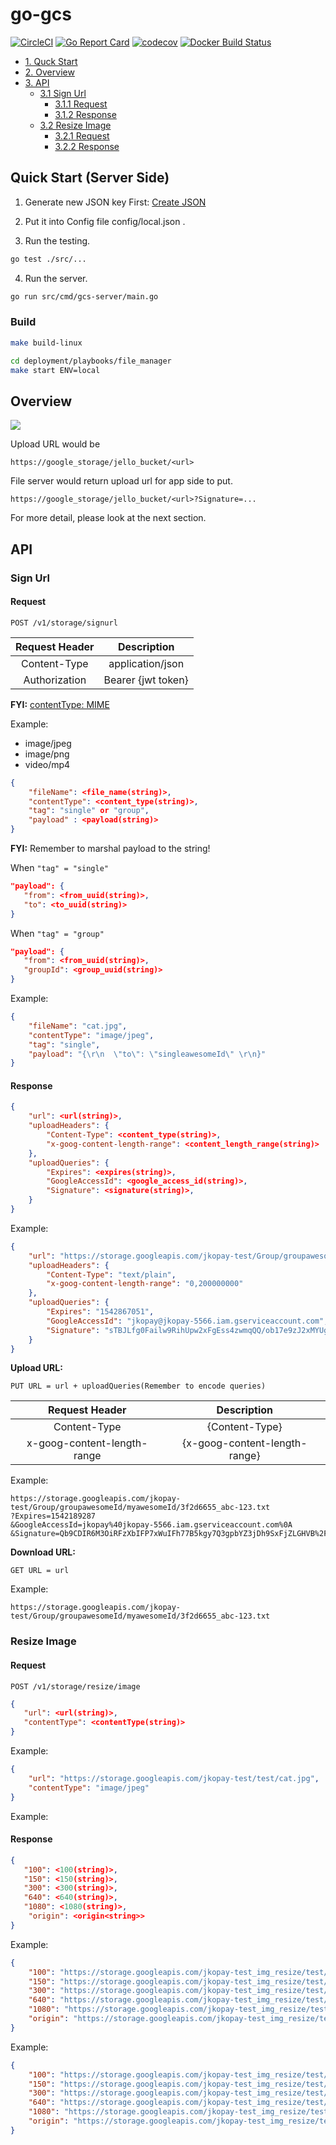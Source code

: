 # go-gcs

[![CircleCI](https://circleci.com/gh/chenyunchen/go-gcs/tree/github%2Fdevelop.svg?style=svg)](https://circleci.com/gh/chenyunchen/go-gcs/tree/github%2Fdevelop)
[![Go Report Card](https://goreportcard.com/badge/github.com/chenyunchen/go-gcs)](https://goreportcard.com/report/github.com/chenyunchen/go-gcs)
[![codecov](https://codecov.io/gh/chenyunchen/go-gcs/branch/github%2Fdevelop/graph/badge.svg)](https://codecov.io/gh/chenyunchen/go-gcs)
[![Docker Build Status](https://img.shields.io/docker/build/yunchen/go-gcs.svg)](https://hub.docker.com/r/yunchen/go-gcs/)

* [1. Quck Start](#header_1)
* [2. Overview](#header_2)
* [3. API](#header_3)
	* [3.1 Sign Url](#header_3_1)
		* [3.1.1 Request](#header_3_1_1)
		* [3.1.2 Response](#header_3_1_2)
	* [3.2 Resize Image](#header_3_2)
		* [3.2.1 Request](#header_3_1_1)
		* [3.2.2 Response](#header_3_1_2)

<a name="header_1"></a>
## Quick Start (Server Side)

1. Generate new JSON key First: [Create JSON](https://console.developers.google.com/project/<your-project-id>/apiui/credential)

2. Put it into Config file config/local.json .

3. Run the testing.

```bash
go test ./src/...
```

4. Run the server.

```bash
go run src/cmd/gcs-server/main.go
```

### Build

```bash
make build-linux
```

```bash
cd deployment/playbooks/file_manager
make start ENV=local
```

<a name="header_2"></a>
## Overview
<a name="header_2"></a>

<!---
```
msc {
  wordwraparcs=true;

  auth [linecolor=green, arclinecolor=green, label="Auth"],
  file [linecolor=grey, arclinecolor=grey, label="File"],
  app [linecolor=red, arclinecolor=red, label="App"],
  gcs [linecolor=blue, arclinecolor=blue, label="GCS"];

  app => auth [label="GetFileServerURLandJWTToken()"];
  auth => app [label="{\"url\":\"fileserver.jello.com.tw\",
  \"jwt\":<jwt_token>}"];

  app => file [label="POST fileserver.jello.com.tw with info"];
  file => app [label="{\"url\":<upload_url>}"];
  app => gcs [label="PUT <url>"];
  gcs => app [label="GET <url>"];
}
```

[mscgenjs](https://mscgen.js.org/)
-->

<!---
```
msc {
  wordwraparcs=true;

  auth [linecolor=green, arclinecolor=green, label="Auth"],
  file [linecolor=grey, arclinecolor=grey, label="File"],
  app [linecolor=red, arclinecolor=red, label="App"],
  gcs [linecolor=blue, arclinecolor=blue, label="GCS"];

  app => auth [label="GetFileServerURLandJWTToken()"];
  auth => app [label="{\"url\":\"fileserver.jello.com.tw\",
  \"jwt\":<jwt_token>}"];

  app => file [label="POST fileserver.jello.com.tw with info"];
  file => app [label="{\"url\":<upload_url>}"];
  app => gcs [label="PUT <url>"];
  gcs => app [label="GET <url>"];
}
```

[mscgenjs](https://mscgen.js.org/)
-->

![](https://i.imgur.com/dalZEaf.png)

Upload URL would be

`https://google_storage/jello_bucket/<url>`

File server would return upload url for app side to put.

`https://google_storage/jello_bucket/<url>?Signature=...`

For more detail, please look at the next section.

<a name="header_3"></a>
## API

<a name="header_3_1"></a>
### Sign Url


<a name="header_3_1_1"></a>
#### Request

```
POST /v1/storage/signurl
```

|Request Header|Description|
|:-:|:-:|
|Content-Type| application/json |
| Authorization | Bearer {jwt token} |

**FYI:** [contentType: MIME](https://en.wikipedia.org/wiki/MIME)

Example:

* image/jpeg
* image/png
* video/mp4

```json
{
    "fileName": <file_name(string)>,
    "contentType": <content_type(string)>,
    "tag": "single" or "group",
    "payload" : <payload(string)>
}
```

**FYI:** Remember to marshal payload to the string!

When `"tag" = "single"`

```json
"payload": {
   "from": <from_uuid(string)>,
   "to": <to_uuid(string)>
}
```

When `"tag" = "group"`

```json
"payload": {
   "from": <from_uuid(string)>,
   "groupId": <group_uuid(string)>
}
```

Example:

```json
{
	"fileName": "cat.jpg",
	"contentType": "image/jpeg",
	"tag": "single",
	"payload": "{\r\n  \"to\": \"singleawesomeId\" \r\n}"
}
```

<a name="header_3_1_2"></a>
#### Response

```json
{
    "url": <url(string)>,
    "uploadHeaders": {
        "Content-Type": <content_type(string)>,
        "x-goog-content-length-range": <content_length_range(string)>
    },
    "uploadQueries": {
        "Expires": <expires(string)>,
        "GoogleAccessId": <google_access_id(string)>,
        "Signature": <signature(string)>,
    }
}
```

Example:

```json
{
    "url": "https://storage.googleapis.com/jkopay-test/Group/groupawesomeId/myawesomeId/3f2d6655_abc-123.txt",
    "uploadHeaders": {
        "Content-Type": "text/plain",
        "x-goog-content-length-range": "0,200000000"
    },
    "uploadQueries": {
        "Expires": "1542867051",
        "GoogleAccessId": "jkopay@jkopay-5566.iam.gserviceaccount.com",
        "Signature": "sTBJLfg0Failw9RihUpw2xFgEss4zwmqQQ/ob17e9zJ2xMYUgRIupqiGaMJNGN3cfQxO7nNf/L/LyCoEvwy2ioRflAg4LoNULO3GSCQSokhOgrXbhy44Ie2+ZAKMkWCxsTL9UgWaivWfN62b81HTbQtBYzBWLa8+QAMJd/qvDoqDsgzyYWAkBCGliTQ0x4o6DMcVWVIGeYLrx6FP2v2vvgWSwYfOTbkVcyWoLQjzHdWbr2uURCzCNln9th+8ius8hjCys8nGboCwx7Jy2tNgYC2Ee0RlRiCRlYumGY5mVUzDTCZ7VkV2AHmq6fXb83UBWBB9GOuunn7qXLSxMXqjWQ=="
    }
}
```

**Upload URL:**

`PUT URL = url + uploadQueries(Remember to encode queries)`

|Request Header|Description|
|:-:|:-:|
|Content-Type| {Content-Type} |
| x-goog-content-length-range | {x-goog-content-length-range} |

Example:

```
https://storage.googleapis.com/jkopay-test/Group/groupawesomeId/myawesomeId/3f2d6655_abc-123.txt
?Expires=1542189287
&GoogleAccessId=jkopay%40jkopay-5566.iam.gserviceaccount.com%0A
&Signature=Qb9CDIR6M3OiRFzXbIFP7xWuIFh77B5kgy7Q3gpbYZ3jDh9SxFjZLGHVB%2FLeXcKaCzTs9nOyrNfTWc5A0cX%2BaQztPB7ZKvKE0qf89FTERI6g8hWCCG%2BOEktICXPUgqeBZr1Xm5g6oJRKkXn4BmnSiwrd5TGTUtCyC4qsJWtFwXGHsoy%2F%2Bb41Q6HDRcHHDbXeS8BdyeklMGGHDFpHZVnQMmf7UiIYgZWhY4lKQ2JuU7eTZF4YyLjvsZrHvfPVupgF8O0lF6f2h%2FrgwrT3nR72dgCSMYNwxxcAqQIKw1PH1DLpXrA9GX0vPYkeZHJCIScPOXFyNhNSWGnfwBq8DFvu1g%3D%3D
```

**Download URL:**

`GET URL = url`

Example:

```
https://storage.googleapis.com/jkopay-test/Group/groupawesomeId/myawesomeId/3f2d6655_abc-123.txt
```

<a name="header_3_2"></a>
### Resize Image

<a name="header_3_2_1"></a>
#### Request

```
POST /v1/storage/resize/image
```

```json
{
   "url": <url(string)>,
   "contentType": <contentType(string)>
}
```
Example:

```json
{
	"url": "https://storage.googleapis.com/jkopay-test/test/cat.jpg",
	"contentType": "image/jpeg"
}
```
Example:

<a name="header_3_2_2"></a>
#### Response

```json
{
   "100": <100(string)>,
   "150": <150(string)>,
   "300": <300(string)>,
   "640": <640(string)>,
   "1080": <1080(string)>,
	"origin": <origin<string>>
}
```
Example:

```json
{
    "100": "https://storage.googleapis.com/jkopay-test_img_resize/test/cat.jpg_100",
    "150": "https://storage.googleapis.com/jkopay-test_img_resize/test/cat.jpg_150",
    "300": "https://storage.googleapis.com/jkopay-test_img_resize/test/cat.jpg_300",
    "640": "https://storage.googleapis.com/jkopay-test_img_resize/test/cat.jpg_640",
    "1080": "https://storage.googleapis.com/jkopay-test_img_resize/test/cat.jpg_1080",
    "origin": "https://storage.googleapis.com/jkopay-test_img_resize/test/cat.jpg"
}
```
Example:

```json
{
    "100": "https://storage.googleapis.com/jkopay-test_img_resize/test/cat.jpg_100",
    "150": "https://storage.googleapis.com/jkopay-test_img_resize/test/cat.jpg_150",
    "300": "https://storage.googleapis.com/jkopay-test_img_resize/test/cat.jpg_300",
    "640": "https://storage.googleapis.com/jkopay-test_img_resize/test/cat.jpg_640",
    "1080": "https://storage.googleapis.com/jkopay-test_img_resize/test/cat.jpg_1080",
    "origin": "https://storage.googleapis.com/jkopay-test_img_resize/test/cat.jpg"
}
```
